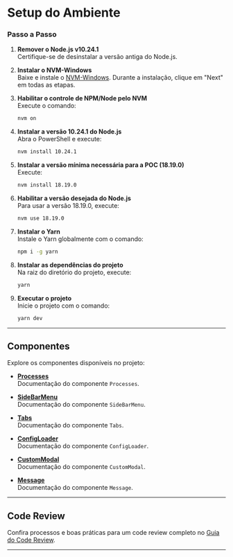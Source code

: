 # Setup do Ambiente

### Passo a Passo

1. **Remover o Node.js v10.24.1**  
    Certifique-se de desinstalar a versão antiga do Node.js.

2. **Instalar o NVM-Windows**  
    Baixe e instale o [NVM-Windows](https://github.com/coreybutler/nvm-windows). Durante a instalação, clique em "Next" em todas as etapas.

3. **Habilitar o controle de NPM/Node pelo NVM**  
    Execute o comando:  
    ```bash
    nvm on
    ```

4. **Instalar a versão 10.24.1 do Node.js**  
    Abra o PowerShell e execute:  
    ```bash
    nvm install 10.24.1
    ```

5. **Instalar a versão mínima necessária para a POC (18.19.0)**  
    Execute:  
    ```bash
    nvm install 18.19.0
    ```

6. **Habilitar a versão desejada do Node.js**  
    Para usar a versão 18.19.0, execute:  
    ```bash
    nvm use 18.19.0
    ```

7. **Instalar o Yarn**  
    Instale o Yarn globalmente com o comando:  
    ```bash
    npm i -g yarn
    ```

8. **Instalar as dependências do projeto**  
    Na raiz do diretório do projeto, execute:  
    ```bash
    yarn
    ```

9. **Executar o projeto**  
    Inicie o projeto com o comando:  
    ```bash
    yarn dev
    ```

---

## Componentes

Explore os componentes disponíveis no projeto:

- **[Processes](src/app/components/Processes/README.md)**  
  Documentação do componente `Processes`.

- **[SideBarMenu](src/app/components/SidebarMenu/README.md)**  
  Documentação do componente `SideBarMenu`.

- **[Tabs](src/app/components/Tabs/README.md)**  
  Documentação do componente `Tabs`.

- **[ConfigLoader](src/app/components/ConfigLoader/README.md)**  
  Documentação do componente `ConfigLoader`.

- **[CustomModal](src/app/components/CustomModal/README.md)**  
  Documentação do componente `CustomModal`.

- **[Message](src/app/components/ErrorsAlertsInfo/README.md)**  
  Documentação do componente `Message`.

---

## Code Review

Confira processos e boas práticas para um code review completo no [Guia do Code Review](/GuiaCodeReview.md).

---
